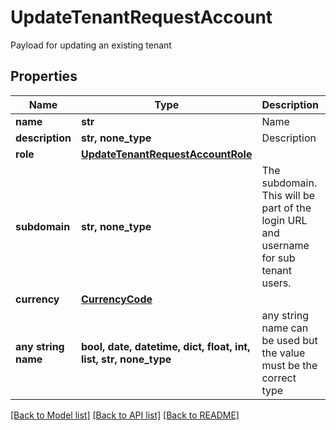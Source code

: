 # UpdateTenantRequestAccount

Payload for updating an existing tenant

## Properties
Name | Type | Description | Notes
------------ | ------------- | ------------- | -------------
**name** | **str** | Name | [optional] 
**description** | **str, none_type** | Description | [optional] 
**role** | [**UpdateTenantRequestAccountRole**](UpdateTenantRequestAccountRole.md) |  | [optional] 
**subdomain** | **str, none_type** | The subdomain. This will be part of the login URL and username for sub tenant users. | [optional] 
**currency** | [**CurrencyCode**](CurrencyCode.md) |  | [optional] 
**any string name** | **bool, date, datetime, dict, float, int, list, str, none_type** | any string name can be used but the value must be the correct type | [optional]

[[Back to Model list]](../README.md#documentation-for-models) [[Back to API list]](../README.md#documentation-for-api-endpoints) [[Back to README]](../README.md)


